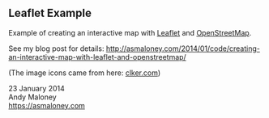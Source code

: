 Leaflet Example
--

Example of creating an interactive map with [Leaflet](http://leafletjs.com) and [OpenStreetMap](https://www.openstreetmap.org).

See my blog post for details: http://asmaloney.com/2014/01/code/creating-an-interactive-map-with-leaflet-and-openstreetmap/

(The image icons came from here: [clker.com](http://www.clker.com/clipart-google-maps-pin-blue.html))

23 January 2014  
Andy Maloney  
https://asmaloney.com
